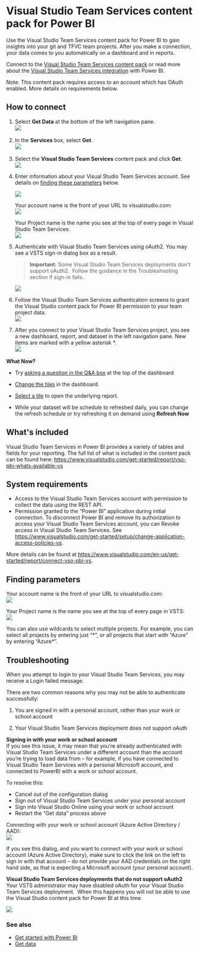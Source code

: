 ﻿<properties 
   pageTitle="Visual Studio Team Services content pack"
   description="Visual Studio Team Services content pack for Power BI"
   services="powerbi" 
   documentationCenter="" 
   authors="joeshoukry" 
   manager="mblythe" 
   backup=""
   editor=""
   tags=""
   qualityFocus="no"
   qualityDate=""/>
 
<tags
   ms.service="powerbi"
   ms.devlang="NA"
   ms.topic="article"
   ms.tgt_pltfrm="NA"
   ms.workload="powerbi"
   ms.date="08/29/2016"
   ms.author="yshoukry"/>
# Visual Studio Team Services content pack for Power&nbsp;BI

Use the Visual Studio Team Services content pack for Power BI to gain insights into your git and TFVC team projects. After you make a connection, your data comes to you automatically on a dashboard and in reports. 

Connect to the [Visual Studio Team Services content pack](https://app.powerbi.com/getdata/services/visual-studio-online) or read more about the [Visual Studio Team Services integration](https://powerbi.microsoft.com/integrations/visual_studio_online) with Power BI.

Note: This content pack requires access to an account which has OAuth enabled. More details on requirements below.

## How to connect

1.  Select **Get Data** at the bottom of the left navigation pane.  
    ![](media/powerbi-content-pack-visual-studio/PBI_GetData.png) 

2.  In the **Services** box, select **Get**.  
    ![](media/powerbi-content-pack-visual-studio/PBI_GetServices.png) 

3.  Select the **Visual Studio Team Services** content pack and click **Get**.     
    ![](media/powerbi-content-pack-visual-studio/vsts.png)

4.  Enter information about your Visual Studio Team Services account. See details on [finding these parameters](#FindingParams) below.

    ![](media/powerbi-content-pack-visual-studio/PBI_VSOSignIn.png)

    Your account name is the front of your URL to visualstudio.com:    
    ![](media/powerbi-content-pack-visual-studio/URLimage.png)

    Your Project name is the name you see at the top of every page in Visual Studio Team Services:  
	![](media/powerbi-content-pack-visual-studio/Projectimage.png)

5.  Authenticate with Visual Studio Team Services using oAuth2. You may see a VSTS sign-in dialog box as a result.  

	>**Important:** Some Visual Studio Team Services deployments don't support oAuth2.  Follow the guidance in the Troubleshooting section if sign-in fails.

    ![](media/powerbi-content-pack-visual-studio/PBI_VSOSignIn2.png)

6.  Follow the Visual Studio Team Services authentication screens to grant the Visual Studio content pack for Power BI permission to your team project data.   
    ![](media/powerbi-content-pack-visual-studio/VSOAuthorizeApp450.png)

7.  After you connect to your Visual Studio Team Services project, you see a new dashboard, report, and dataset in the left navigation pane. New items are marked with a yellow asterisk \*.  
    ![](media/powerbi-content-pack-visual-studio/VisualStudioOnline800px.png) 


**What Now?**

- Try [asking a question in the Q&A box](powerbi-service-q-and-a.md) at the top of the dashboard

- [Change the tiles](powerbi-service-edit-a-tile-in-a-dashboard.md) in the dashboard.

- [Select a tile](powerbi-service-dashboard-tiles.md) to open the underlying report.

- While your dataset will be schedule to refreshed daily, you can change the refresh schedule or try refreshing it on demand using **Refresh Now**


## What's included

Visual Studio Team Services in Power BI provides a variety of tables and fields for your reporting. The full list of what is included in the content pack can be found here:  <https://www.visualstudio.com/get-started/report/vso-pbi-whats-available-vs>

## System requirements

-   Access to the Visual Studio Team Services account with permission to collect the data using the REST API.  
-   Permission granted to the “Power BI” application during initial connection. To disconnect Power BI and remove its authorization to access your Visual Studio Team Services account, you can Revoke access in Visual Studio Team Services. See <https://www.visualstudio.com/get-started/setup/change-application-access-policies-vs>.  

More details can be found at <https://www.visualstudio.com/en-us/get-started/report/connect-vso-pbi-vs>.

<a name="FindingParams"></a>
## Finding parameters 

Your account name is the front of your URL to visualstudio.com:    
    ![](media/powerbi-content-pack-visual-studio/URLimage.png)

Your Project name is the name you see at the top of every page in VSTS:  
	![](media/powerbi-content-pack-visual-studio/Projectimage.png)

You can also use wildcards to select multiple projects. For example, you can select all projects by entering just “\*”, or all projects that start with “Azure” by entering “Azure\*”.

## Troubleshooting
  
When you attempt to login to your Visual Studio Team Services, you may receive a Login failed message. 

There are two common reasons why you may not be able to authenticate successfully:

1) You are signed in with a personal account, rather than your work or school account  

2) Your Visual Studio Team Services deployment does not support oAuth 

**Signing in with your work or school account**  
If you see this issue, it may mean that you’re already authenticated with Visual Studio Team Services under a different account than the account you’re trying to load data from – for example, if you have connected to Visual Studio Team Services with a personal Microsoft account, and connected to PowerBI with a work or school account.

To resolve this:  
-   Cancel out of the configuration dialog  
-   Sign out of Visual Studio Team Services under your personal account  
-   Sign into Visual Studio Online using your work or school account  
-   Restart the “Get data” process above  

Connecting with your work or school account (Azure Active Directory / AAD):  
    ![](media/powerbi-content-pack-visual-studio/vsologinscreen.png)

If you see this dialog, and you want to connect with your work or school account (Azure Active Directory), make sure to click the link on the left to sign in with that account – do not provide your AAD credentials on the right hand side, as that is expecting a Microsoft account (your personal account).

**Visual Studio Team Services deployments that do not support oAuth2**  
Your VSTS administrator may have disabled oAuth for your Visual Studio Team Services deployment.  When this happens you will not be able to use the Visual Studio content pack for Power BI at this time.  

![](media/powerbi-content-pack-visual-studio/oauth.png)

### See also
- [Get started with Power BI](powerbi-service-get-started.md)
- [Get data](powerbi-service-get-data.md)
